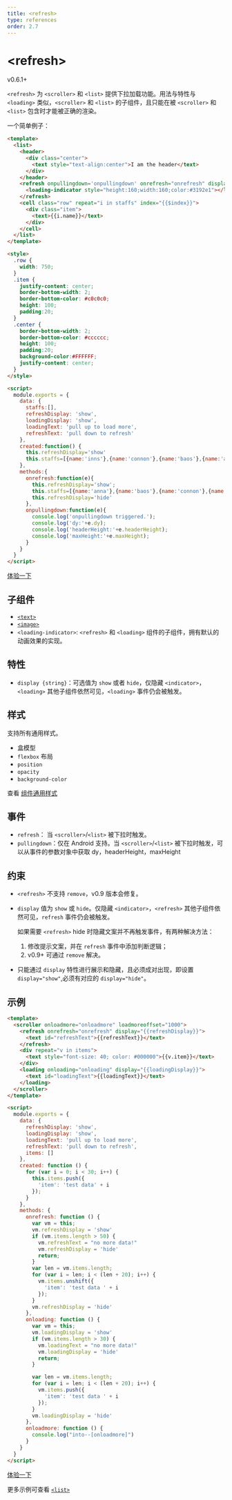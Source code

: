 ```yaml
---
title: <refresh>
type: references
order: 2.7
---
```


# &lt;refresh&gt;

<span class="weex-version">v0.6.1+</span>

`<refresh>` 为 `<scroller>` 和 `<list>` 提供下拉加载功能。用法与特性与 `<loading>` 类似，`<scroller>` 和 `<list>` 的子组件，且只能在被 `<scroller>` 和 `<list>` 包含时才能被正确的渲染。

一个简单例子：

```html
<template>
  <list>
    <header>
      <div class="center">
        <text style="text-align:center">I am the header</text>
      </div>
    </header>
    <refresh onpullingdown='onpullingdown' onrefresh="onrefresh" display="{{refreshDisplay}}" style="width:750;flex-direction: row;justify-content: center;">
      <loading-indicator style="height:160;width:160;color:#3192e1"></loading-indicator>
    </refresh>
    <cell class="row" repeat="i in staffs" index="{{$index}}">
      <div class="item">
        <text>{{i.name}}</text>
      </div>
    </cell>
  </list>
</template>

<style>
  .row {
    width: 750;
  }
  .item {
    justify-content: center;
    border-bottom-width: 2;
    border-bottom-color: #c0c0c0;
    height: 100;
    padding:20;
  }
  .center {
    border-bottom-width: 2;
    border-bottom-color: #cccccc;
    height: 100;
    padding:20;
    background-color:#FFFFFF;
    justify-content: center;
  }
</style>

<script>
  module.exports = {
    data: {
      staffs:[],
      refreshDisplay: 'show',
      loadingDisplay: 'show',
      loadingText: 'pull up to load more',
      refreshText: 'pull down to refresh'
    },
    created:function() {
      this.refreshDisplay='show'
      this.staffs=[{name:'inns'},{name:'connon'},{name:'baos'},{name:'anna'},{name:'dolley'},{name:'lucy'},{name:'john'}, {name:'lily'},{name:'locke'},{name:'jack'},{name:'danny'},{name:'rose'},{name:'harris'},{name:'lotus'},{name:'louis'}];
    },
    methods:{
      onrefresh:function(e){
        this.refreshDisplay='show';
        this.staffs=[{name:'anna'},{name:'baos'},{name:'connon'},{name:'inns'}];
        this.refreshDisplay='hide'
      },
      onpullingdown:function(e){
        console.log('onpullingdown triggered.');
        console.log('dy:'+e.dy);
        console.log('headerHeight:'+e.headerHeight);
        console.log('maxHeight:'+e.maxHeight);
      }
    }
  }
</script>
```

[体验一下](http://dotwe.org/64cb982f67186c76f9f27fe3000a2fe8)

## 子组件

- [`<text>`](./text.html)
- [`<image>`](./image.html)
- `<loading-indicator>`: `<refresh>` 和 `<loading>` 组件的子组件，拥有默认的动画效果的实现。

## 特性

- `display {string}`：可选值为 `show` 或者 `hide`，仅隐藏 `<indicator>`，`<loading>` 其他子组件依然可见，`<loading>` 事件仍会被触发。

## 样式

支持所有通用样式。

- 盒模型
- `flexbox` 布局
- `position`
- `opacity`
- `background-color`

查看 [组件通用样式](../common-style.html)

## 事件

- `refresh`： 当 `<scroller>`/`<list>` 被下拉时触发。
- `pullingdown`：仅在 Android 支持。当 `<scroller>`/`<list>` 被下拉时触发，可以从事件的参数对象中获取 dy，headerHeight，maxHeight

## 约束

- `<refresh>` 不支持 `remove`，v0.9 版本会修复。
- `display` 值为 `show` 或 `hide`。仅隐藏 `<indicator>`，`<refresh>` 其他子组件依然可见，`refresh` 事件仍会被触发。

  如果需要 `<refresh>` hide 时隐藏文案并不再触发事件，有两种解决方法：

  1. 修改提示文案，并在 `refresh` 事件中添加判断逻辑；
  2. v0.9+ 可通过 `remove` 解决。

- 只能通过 `display` 特性进行展示和隐藏，且必须成对出现，即设置 `display="show"`,必须有对应的 `display="hide"`。

## 示例

```html
<template>
  <scroller onloadmore="onloadmore" loadmoreoffset="1000">
    <refresh onrefresh="onrefresh" display="{{refreshDisplay}}">
      <text id="refreshText">{{refreshText}}</text>
    </refresh>
    <div repeat="v in items">
      <text style="font-size: 40; color: #000000">{{v.item}}</text>
    </div>
    <loading onloading="onloading" display="{{loadingDisplay}}">
      <text id="loadingText">{{loadingText}}</text>
    </loading>
  </scroller>
</template>

<script>
  module.exports = {
    data: {
      refreshDisplay: 'show',
      loadingDisplay: 'show',
      loadingText: 'pull up to load more',
      refreshText: 'pull down to refresh',
      items: []
    },
    created: function () {
      for (var i = 0; i < 30; i++) {
        this.items.push({
          'item': 'test data' + i
        });
      }
    },
    methods: {
      onrefresh: function () {
        var vm = this;
        vm.refreshDisplay = 'show'
        if (vm.items.length > 50) {
          vm.refreshText = "no more data!"
          vm.refreshDisplay = 'hide'
          return;
        }
        var len = vm.items.length;
        for (var i = len; i < (len + 20); i++) {
          vm.items.unshift({
            'item': 'test data ' + i
          });
        }
        vm.refreshDisplay = 'hide'
      },
      onloading: function () {
        var vm = this;
        vm.loadingDisplay = 'show'
        if (vm.items.length > 30) {
          vm.loadingText = "no more data!"
          vm.loadingDisplay = 'hide'
          return;
        }

        var len = vm.items.length;
        for (var i = len; i < (len + 20); i++) {
          vm.items.push({
            'item': 'test data ' + i
          });
        }
        vm.loadingDisplay = 'hide'
      },
      onloadmore: function () {
        console.log("into--[onloadmore]")
      }
    }
  }
</script>
```

[体验一下](http://dotwe.org/80c027d6bfb337195c25cc0ba9317ea5)

更多示例可查看 [`<list>`](./list.html)
